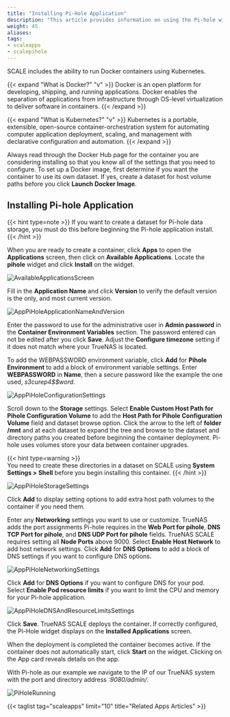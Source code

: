 ```yaml
---
title: "Installing Pi-Hole Application"
description: "This article provides information on using the Pi-hole widget on the **Available Applications** screen to install third-party applications like Pi-Hole in TrueNAS SCALE."
weight: 45
aliases: 
tags:
- scaleapps
- scalepihole
---
```



SCALE includes the ability to run Docker containers using Kubernetes.

{{< expand "What is Docker?" "v" >}}
Docker is an open platform for developing, shipping, and running applications. Docker enables the separation of applications from infrastructure through OS-level virtualization to deliver software in containers.
{{< /expand >}}

{{< expand "What is Kubernetes?" "v" >}}
Kubernetes is a portable, extensible, open-source container-orchestration system for automating computer application deployment, scaling, and management with declarative configuration and automation.
{{< /expand >}}

Always read through the Docker Hub page for the container you are considering installing so that you know all of the settings that you need to configure.
To set up a Docker image, first determine if you want the container to use its own dataset. If yes, create a dataset for host volume paths before you click **Launch Docker Image**. 

## Installing Pi-hole Application

{{< hint type=note >}}
If you want to create a dataset for Pi-hole data storage, you must do this before beginning the Pi-hole application install.
{{< /hint >}}

When you are ready to create a container, click **Apps** to open the **Applications** screen, then click on **Available Applications**. 
Locate the **pihole** widget and click **Install** on the widget.

![AvailableApplicationsScreen](/images/SCALE/22.02/AvailableApplicationsScreen.png "Available Applications")

Fill in the **Application Name** and click **Version** to verify the default version is the only, and most current version. 

![AppPiHoleApplicationNameAndVersion](/images/SCALE/22.12/AppPiHoleApplicationNameAndVersion.png "Pi-Hole Application Name and Version")

Enter the password to use for the administrative user in **Admin password** in the **Container Environment Variables** section. The password entered can not be edited after you click **Save**. 
Adjust the **Configure timezone** setting if it does not match where your TrueNAS is located. 

To add the WEBPASSWORD environment variable, click **Add** for **Pihole Environment** to add a block of environment variable settings. 
Enter **WEBPASSWORD** in **Name**, then a secure password like the example the one used, *s3curep4$$word*. 

![AppPiHoleConfigurationSettings](/images/SCALE/22.12/AppPiHoleConfigurationSettings.png "SCALE Apps Configuration Settings")

Scroll down to the **Storage** settings. 
Select **Enable Custom Host Path for Pihole Configuration Volume** to add the **Host Path for Pihole Configuration Volume** field and dataset browse option. 
Click the arrow to the left of **<span class="material-icons">folder</span> /mnt** and at each dataset to expand the tree and browse to the dataset and directory paths you created before beginning the container deployment. 
Pi-hole uses volumes store your data between container upgrades. 

{{< hint type=warning >}}  
You need to create these directories in a dataset on SCALE using **System Settings > Shell** before you begin installing this container.
{{< /hint >}}

![AppPiHoleStorageSettings](/images/SCALE/22.12/AppPiHoleStorageSettings.png "PiHole Storage Settings")

Click **Add** to display setting options to add extra host path volumes to the container if you need them. 

Enter any **Networking** settings you want to use or customize. 
TrueNAS adds the port assignments Pi-hole requires in the **Web Port for pihole**, **DNS TCP Port for pihole**, and **DNS UDP Port for pihole** fields. TrueNAS SCALE requires setting all **Node Ports** above 9000. 
Select **Enable Host Network** to add host network settings.
Click **Add** for **DNS Options** to add a block of DNS settings if you want to configure DNS options.

![AppPiHoleNetworkingSettings](/images/SCALE/22.12/AppPiHoleNetworkingSettings.png "Pi-Hole Network and Port Forwarding")

Click **Add** for **DNS Options** if you want to configure DNS for your pod.
Select **Enable Pod resource limits** if you want to limit the CPU and memory for your Pi-hole application.

![AppPiHoleDNSAndResourceLimitsSettings](/images/SCALE/22.12/AppPiHoleDNSAndResourceLimitsSettings.png "PiHole DNS and Resource Limit Settings")

Click **Save**. 
TrueNAS SCALE deploys the container.
If correctly configured, the Pi-Hole widget displays on the **Installed Applications** screen.

When the deployment is completed the container becomes active. If the container does not automatically start, click **Start** on the widget.
Clicking on the App card reveals details on the app.

With Pi-hole as our example we navigate to the IP of our TrueNAS system with the port and directory address *:9080/admin/*.

![PiHoleRunning](/images/SCALE/AppsPiHoleRunning.png "PiHole Running")

{{< taglist tag="scaleapps" limit="10" title="Related Apps Articles" >}}
